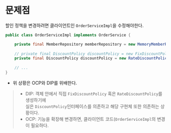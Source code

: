 문제점
=====
할인 정책을 변경하려면 클라이언트인 `OrderServiceImpl`을 수정해야한다.    
```java
public class OrderServiceImpl implements OrderService {

    private final MemberRepository memberRepository = new MemoryMemberRepository();
    
    // private final DiscountPolicy discountPolicy = new FixDiscountPolicy();
    private final DiscountPolicy discountPolicy = new RateDiscountPolicy(); 
    
    // ...
}
```
* 위 상황은 OCP와 DIP를 위배한다.
> * DIP: 객체 안에서 직접 `FixDiscountPolicy` 혹은 `RateDiscountPolicy`를 생성하기에   
> 실은 `DiscountPolicy`인터페이스를 의존하고 해당 구현체 또한 의존하는 상황이다.    
> * OCP: 기능을 확장해 변경하면, 클라이언트 코드(`OrderServiceImpl`의 변경이 필요하다.




